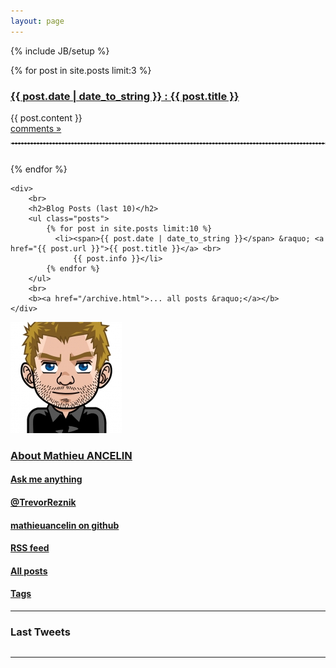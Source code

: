 ```yaml
---
layout: page
---
```

{% include JB/setup %}

<div class="row">
  <div class="span8">
  <div id="home">
    <div id="post">
        {% for post in site.posts limit:3 %}
            <h3><a href="{{ post.url }}">{{ post.date | date_to_string }} : {{ post.title }}</a></h3>
            {{ post.content }}
            <br>
            <a href="{{ post.url }}">comments &raquo;</a>
            <br>
            <hr style="border: 1px; border-color: #cccccc; border-style: dashed; ">
            <br>
        {% endfor %}
    </div>

    <div>
        <br>
        <h2>Blog Posts (last 10)</h2>
        <ul class="posts">
            {% for post in site.posts limit:10 %}
              <li><span>{{ post.date | date_to_string }}</span> &raquo; <a href="{{ post.url }}">{{ post.title }}</a> <br>
                  {{ post.info }}</li>
            {% endfor %}
        </ul>
        <br>
        <b><a href="/archive.html">... all posts &raquo;</a></b>
    </div>
  </div>
  </div>
  <div class="span4">
    <a href="/about.html"><img id="math" src="/mathieu-avatar.jpg"></img></a>
    <h3><a href="/about.html">About Mathieu ANCELIN</a></h3>
    <h4><a href="https://github.com/mathieuancelin/mathieuancelin.github.com/issues/new"  target="_blank">Ask me anything</a></h4>
    <h4><a href="https://twitter.com/#!/TrevorReznik">@TrevorReznik</a></h4>
    <h4><a href="https://github.com/mathieuancelin">mathieuancelin on github</a></h4>
    <h4><a href="/atom.xml">RSS feed</a></h4>
    <h4><a href="/archive.html">All posts</a></h4>
    <h4><a href="/tags.html">Tags</a></h4>
    <hr>
    <div>
        <h3>Last Tweets</h3>
        <!--<ul class="posts" id="from_TrevorReznik"></ul>-->
        <table class="table table-striped" id="from_TrevorReznik">
        </table>
        </div>
        <hr>
  </div>
</div>
